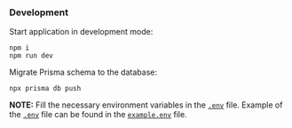 ### Development
Start application in development mode:
```shell
npm i
npm run dev
```

Migrate Prisma schema to the database:
```shell
npx prisma db push
```

**NOTE:** Fill the necessary environment variables in the [`.env`](.env) file. Example of the [`.env`](.env) file can be found in the [`example.env`](example.env) file.
